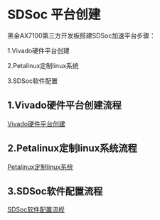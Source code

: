 # SDSoc 平台创建

黑金AX7100第三方开发板搭建SDSoc加速平台步骤：

1.Vivado硬件平台创建

2.Petalinux定制linux系统

3.SDSoc软件配置

## 1.Vivado硬件平台创建流程

[Vivado硬件平台创建](/Vivado硬件平台创建/README.md)

## 2.Petalinux定制linux系统流程
[Petalinux定制linux系统](/Petalinux软件平台搭建/README.md)

## 3.SDSoc软件配置流程
[SDSoc软件配置流程](/SDSocIDE平台搭建/README.md)